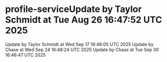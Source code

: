 # profile-serviceUpdate by Taylor Schmidt at Tue Aug 26 16:47:52 UTC 2025
Update by Taylor Schmidt at Wed Sep 17 16:46:05 UTC 2025
Update by Chase at Wed Sep 24 16:48:24 UTC 2025
Update by Chase at Tue Sep 30 16:46:47 UTC 2025
